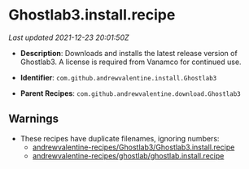 # Ghostlab3.install.recipe

_Last updated 2021-12-23 20:01:50Z_

- **Description**: Downloads and installs the latest release version of Ghostlab3. A license is required from Vanamco for continued use.

- **Identifier**: `com.github.andrewvalentine.install.Ghostlab3`

- **Parent Recipes**: `com.github.andrewvalentine.download.Ghostlab3`


## Warnings

- These recipes have duplicate filenames, ignoring numbers:
    - [andrewvalentine-recipes/Ghostlab3/Ghostlab3.install.recipe](/autopkg-dupe-tracker/andrewvalentine-recipes/Ghostlab3/Ghostlab3.install.recipe)
    - [andrewvalentine-recipes/ghostlab/ghostlab.install.recipe](/autopkg-dupe-tracker/andrewvalentine-recipes/ghostlab/ghostlab.install.recipe)